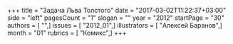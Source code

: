 +++
title = "Задача Льва Толстого"
date = "2017-03-02T11:22:37+03:00"
side = "left"
pagesCount = "1"
slogan = ""
year = "2012"
startPage = "30"
authors = [ "",]
issues = [ "2012_01",]
illustrators = [ "Алексей Баранов",]
month = "01"
rubrics = [ "Комикс",]
+++
